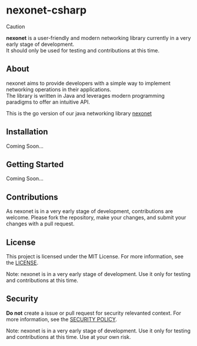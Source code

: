 # nexonet-csharp

> [!CAUTION]
> **nexonet** is a user-friendly and modern networking library currently in a very early stage of development.  
> It should only be used for testing and contributions at this time.

## About

nexonet aims to provide developers with a simple way to implement networking operations in their applications.  
The library is written in Java and leverages modern programming paradigms to offer an intuitive API.

This is the go version of our java networking library [nexonet](https://github.com/Nexoscript/nexonet)

## Installation

Coming Soon...

## Getting Started

Coming Soon...

## Contributions

As nexonet is in a very early stage of development, contributions are welcome.
Please fork the repository, make your changes, and submit your changes with a pull request.

## License

This project is licensed under the MIT License.
For more information, see the [LICENSE](LICENSE).

Note: nexonet is in a very early stage of development. Use it only for testing and contributions at this time.

## Security

**Do not** create a issue or pull request for security relevanted context.
For more information, see the [SECURITY POLICY](SECURITY).

Note: nexonet is in a very early stage of development. Use it only for testing and contributions at this time. Use at your own risk.
